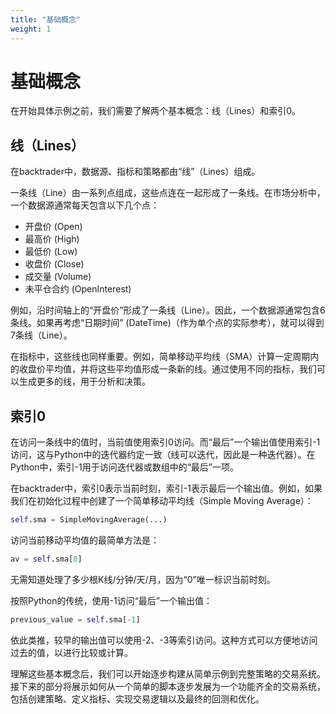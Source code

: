 ```yaml
---
title: "基础概念"
weight: 1
---
```


# 基础概念

在开始具体示例之前，我们需要了解两个基本概念：线（Lines）和索引0。

## 线（Lines）

在backtrader中，数据源、指标和策略都由“线”（Lines）组成。

一条线（Line）由一系列点组成，这些点连在一起形成了一条线。在市场分析中，一个数据源通常每天包含以下几个点：

- 开盘价 (Open)
- 最高价 (High)
- 最低价 (Low)
- 收盘价 (Close)
- 成交量 (Volume)
- 未平仓合约 (OpenInterest)

例如，沿时间轴上的“开盘价”形成了一条线（Line）。因此，一个数据源通常包含6条线。如果再考虑“日期时间” (DateTime)（作为单个点的实际参考），就可以得到7条线（Line）。

在指标中，这些线也同样重要。例如，简单移动平均线（SMA）计算一定周期内的收盘价平均值，并将这些平均值形成一条新的线。通过使用不同的指标，我们可以生成更多的线，用于分析和决策。

## 索引0

在访问一条线中的值时，当前值使用索引0访问。而“最后”一个输出值使用索引-1访问，这与Python中的迭代器约定一致（线可以迭代，因此是一种迭代器）。在Python中，索引-1用于访问迭代器或数组中的“最后”一项。

在backtrader中，索引0表示当前时刻，索引-1表示最后一个输出值。例如，如果我们在初始化过程中创建了一个简单移动平均线（Simple Moving Average）：

```python
self.sma = SimpleMovingAverage(...)
```

访问当前移动平均值的最简单方法是：

```python
av = self.sma[0]
```

无需知道处理了多少根K线/分钟/天/月，因为“0”唯一标识当前时刻。

按照Python的传统，使用-1访问“最后”一个输出值：

```python
previous_value = self.sma[-1]
```

依此类推，较早的输出值可以使用-2、-3等索引访问。这种方式可以方便地访问过去的值，以进行比较或计算。

理解这些基本概念后，我们可以开始逐步构建从简单示例到完整策略的交易系统。接下来的部分将展示如何从一个简单的脚本逐步发展为一个功能齐全的交易系统，包括创建策略、定义指标、实现交易逻辑以及最终的回测和优化。
